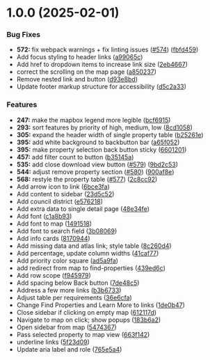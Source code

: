 # 1.0.0 (2025-02-01)


### Bug Fixes

* **572:** fix webpack warnings + fix linting issues ([#574](https://github.com/eparirishit/clean-and-green-philly/issues/574)) ([fbfd459](https://github.com/eparirishit/clean-and-green-philly/commit/fbfd459ba147e51a2fd54bee61d5ca63fb74eb98))
* Add focus styling to header links ([a99065c](https://github.com/eparirishit/clean-and-green-philly/commit/a99065cba1607b981702e7aa7e654f24c108ad6e))
* Add href to dropdown items to increase link size ([2eb4667](https://github.com/eparirishit/clean-and-green-philly/commit/2eb4667e7b68f45489c51ea10aa7d15afd2a3c77))
* correct the scrolling on the map page ([a850237](https://github.com/eparirishit/clean-and-green-philly/commit/a8502372e243057e2b06559cb042d94ea894415a))
* Remove nested link and button ([d93e8bd](https://github.com/eparirishit/clean-and-green-philly/commit/d93e8bd52d80cd8d5b1a30910aaa4b168a11b57a))
* Update footer markup structure for accessibility ([d5c2a33](https://github.com/eparirishit/clean-and-green-philly/commit/d5c2a334f0e5c297f117dca5dc2972b56d7b3542))


### Features

* **247:** make the mapbox legend more legible ([bcf6915](https://github.com/eparirishit/clean-and-green-philly/commit/bcf691566fc26e834547a43efd863de58abdf3d4))
* **293:** sort features by priority of high, medium, low ([8cd1058](https://github.com/eparirishit/clean-and-green-philly/commit/8cd105872feb0065aa3d207d42dc5df76ef63dbc))
* **305:** expand the header width of single property table ([b25261e](https://github.com/eparirishit/clean-and-green-philly/commit/b25261e5d9e26bdbd9694aa03b4964771528dd3b))
* **395:** add white background to backbutton bar ([a65f052](https://github.com/eparirishit/clean-and-green-philly/commit/a65f052ca2e5c0eac2737f85b4997af6e993f750))
* **395:** make property selection back button sticky ([6601201](https://github.com/eparirishit/clean-and-green-philly/commit/6601201fcf943f8e64a1341327095e9b7edc6b08))
* **457:** add filter count to button ([b35145a](https://github.com/eparirishit/clean-and-green-philly/commit/b35145a1df5f2995294f829e0b7cde20ba0e0f29))
* **535:** add close download view button ([#579](https://github.com/eparirishit/clean-and-green-philly/issues/579)) ([9bd2c53](https://github.com/eparirishit/clean-and-green-philly/commit/9bd2c53aa3b49da8136fa6e7e850c4dc4d5e2d74))
* **544:** adjust remove property section ([#580](https://github.com/eparirishit/clean-and-green-philly/issues/580)) ([900af8e](https://github.com/eparirishit/clean-and-green-philly/commit/900af8e6fbfc89bd4ed83b17c9eed0a1d5a3de3b))
* **568:** restyle the property table ([#577](https://github.com/eparirishit/clean-and-green-philly/issues/577)) ([2c8cc92](https://github.com/eparirishit/clean-and-green-philly/commit/2c8cc92b7f28aecdbe65412476691baa50254292))
* Add arrow icon to link ([6bce3fa](https://github.com/eparirishit/clean-and-green-philly/commit/6bce3fa84ad9827f2117a2d51ed2f2665e83481b))
* Add content to sidebar ([23d5c52](https://github.com/eparirishit/clean-and-green-philly/commit/23d5c52c3fcd1eb1eff902e7d1fd37ab2fe41b6d))
* Add council district ([e576218](https://github.com/eparirishit/clean-and-green-philly/commit/e5762185840f0bbc2289fede8481f5b39a16087d))
* Add extra data to single detail page ([48e34fe](https://github.com/eparirishit/clean-and-green-philly/commit/48e34fe0a6317fc8fc0f1f5e745dd165000d437f))
* Add font ([c1a8b93](https://github.com/eparirishit/clean-and-green-philly/commit/c1a8b93561dfc67c8eed31b3c8befa2b8ae984ec))
* Add font to map ([1491518](https://github.com/eparirishit/clean-and-green-philly/commit/14915180857a482a25d96f9f45f7c838082e2d71))
* Add font to search field ([3b08069](https://github.com/eparirishit/clean-and-green-philly/commit/3b080690ba92007545467bc2ce4bf3bcad26c899))
* Add info cards ([8170944](https://github.com/eparirishit/clean-and-green-philly/commit/8170944fdb8d8be36af062012967323047bda748))
* Add missing data and atlas link; style table ([8c260d4](https://github.com/eparirishit/clean-and-green-philly/commit/8c260d48e015ed6c8c29cc10b8936753cc013ff0))
* Add percentage, update column widths ([41caf77](https://github.com/eparirishit/clean-and-green-philly/commit/41caf77c55eb0a6336abc80047ed83584d250a64))
* Add priority color square ([ad5a9fa](https://github.com/eparirishit/clean-and-green-philly/commit/ad5a9faff3b9596256e680b3d6d95c54caefc7a7))
* add redirect from map to find-properties ([439ed6c](https://github.com/eparirishit/clean-and-green-philly/commit/439ed6c7291251aed9751431cd5bdc2fa6883a15))
* Add row scope ([f945979](https://github.com/eparirishit/clean-and-green-philly/commit/f945979edaee2ad5a003a5b5560a89cc25717f3b))
* Add spacing below Back button ([7de48c5](https://github.com/eparirishit/clean-and-green-philly/commit/7de48c50f177c0275cebac0a4a7d9dfce8d2cd2c))
* Address a few more links ([b3b6733](https://github.com/eparirishit/clean-and-green-philly/commit/b3b673375f1472f15d80bffeff378c973d6cb49d))
* Adjust table per requirements ([36e6cfa](https://github.com/eparirishit/clean-and-green-philly/commit/36e6cfa5934defadcf1a8b8ad1c09ffe609d0ec5))
* Change Find Properties and Learn More to links ([1de0b47](https://github.com/eparirishit/clean-and-green-philly/commit/1de0b474811ab2d4281d94c6a9d5882a8ebb0c13))
* Close sidebar if clicking on empty map ([612117d](https://github.com/eparirishit/clean-and-green-philly/commit/612117d6c54bc62baaae4f773013e196232c2dba))
* Navigate to map on click; show popups ([183b6a2](https://github.com/eparirishit/clean-and-green-philly/commit/183b6a224d651726a6e465d7c9549ef437626f9e))
* Open sidebar from map ([5474367](https://github.com/eparirishit/clean-and-green-philly/commit/54743673e99ffd6b939009ad54e4d0a4252ba044))
* Pass selected property to map view ([663f142](https://github.com/eparirishit/clean-and-green-philly/commit/663f14236ccb9246efa8882c0dfa44e8cbcba0f7))
* underline links ([5f23d09](https://github.com/eparirishit/clean-and-green-philly/commit/5f23d09da9a7258b284ccfef54b1be0ee2a8e1f8))
* Update aria label and role ([765e5a4](https://github.com/eparirishit/clean-and-green-philly/commit/765e5a4fef1941e93815ae4789093e047183101c))
